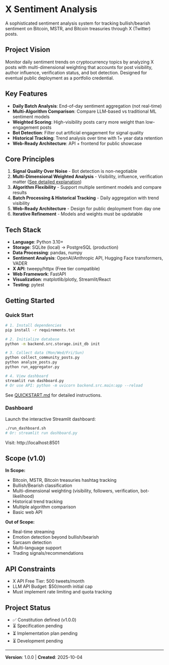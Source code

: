 # X Sentiment Analysis

A sophisticated sentiment analysis system for tracking bullish/bearish sentiment on Bitcoin, MSTR, and Bitcoin treasuries through X (Twitter) posts.

## Project Vision

Monitor daily sentiment trends on cryptocurrency topics by analyzing X posts with multi-dimensional weighting that accounts for post visibility, author influence, verification status, and bot detection. Designed for eventual public deployment as a portfolio credential.

## Key Features

- **Daily Batch Analysis**: End-of-day sentiment aggregation (not real-time)
- **Multi-Algorithm Comparison**: Compare LLM-based vs traditional ML sentiment models
- **Weighted Scoring**: High-visibility posts carry more weight than low-engagement posts
- **Bot Detection**: Filter out artificial engagement for signal quality
- **Historical Tracking**: Trend analysis over time with 1+ year data retention
- **Web-Ready Architecture**: API + frontend for public showcase

## Core Principles

1. **Signal Quality Over Noise** - Bot detection is non-negotiable
2. **Multi-Dimensional Weighted Analysis** - Visibility, influence, verification matter ([See detailed explanation](docs/WEIGHTING_EXPLAINED.md))
3. **Algorithm Flexibility** - Support multiple sentiment models and compare results
4. **Batch Processing & Historical Tracking** - Daily aggregation with trend visibility
5. **Web-Ready Architecture** - Design for public deployment from day one
6. **Iterative Refinement** - Models and weights must be updatable

## Tech Stack

- **Language**: Python 3.10+
- **Storage**: SQLite (local) → PostgreSQL (production)
- **Data Processing**: pandas, numpy
- **Sentiment Analysis**: OpenAI/Anthropic API, Hugging Face transformers, VADER
- **X API**: tweepy/httpx (Free tier compatible)
- **Web Framework**: FastAPI
- **Visualization**: matplotlib/plotly, Streamlit/React
- **Testing**: pytest

## Getting Started

### Quick Start
```bash
# 1. Install dependencies
pip install -r requirements.txt

# 2. Initialize database
python -m backend.src.storage.init_db init

# 3. Collect data (Mon/Wed/Fri/Sun)
python collect_community_posts.py
python analyze_posts.py
python run_aggregator.py

# 4. View dashboard
streamlit run dashboard.py
# Or use API: python -m uvicorn backend.src.main:app --reload
```

See [QUICKSTART.md](QUICKSTART.md) for detailed instructions.

### Dashboard
Launch the interactive Streamlit dashboard:
```bash
./run_dashboard.sh
# Or: streamlit run dashboard.py
```

Visit: http://localhost:8501

## Scope (v1.0)

**In Scope:**
- Bitcoin, MSTR, Bitcoin treasuries hashtag tracking
- Bullish/Bearish classification
- Multi-dimensional weighting (visibility, followers, verification, bot-likelihood)
- Historical trend tracking
- Multiple algorithm comparison
- Basic web API

**Out of Scope:**
- Real-time streaming
- Emotion detection beyond bullish/bearish
- Sarcasm detection
- Multi-language support
- Trading signals/recommendations

## API Constraints

- X API Free Tier: 500 tweets/month
- LLM API Budget: $50/month initial cap
- Must implement rate limiting and quota tracking

## Project Status

- ✅ Constitution defined (v1.0.0)
- ⏳ Specification pending
- ⏳ Implementation plan pending
- ⏳ Development pending

---

**Version**: 1.0.0 | **Created**: 2025-10-04
